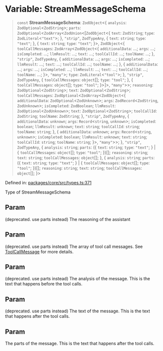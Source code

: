 # Variable: StreamMessageSchema

> `const` **StreamMessageSchema**: `ZodObject`\<\{ `analysis`: `ZodOptional`\<`ZodString`\>; `parts`: `ZodOptional`\<`ZodArray`\<`ZodUnion`\<\[`ZodObject`\<\{ `text`: `ZodString`; `type`: `ZodLiteral`\<`"text"`\>; \}, `"strip"`, `ZodTypeAny`, \{ `text`: `string`; `type`: `"text"`; \}, \{ `text`: `string`; `type`: `"text"`; \}\>, `ZodObject`\<\{ `toolCallMessages`: `ZodArray`\<`ZodObject`\<\{ `additionalData`: ...; `args`: ...; `isCompleted`: ...; `llmResult`: ...; `text`: ...; `toolCallId`: ...; `toolName`: ...; \}, `"strip"`, `ZodTypeAny`, \{ `additionalData`: ...; `args`: ...; `isCompleted`: ...; `llmResult`: ...; `text`: ...; `toolCallId`: ...; `toolName`: ...; \}, \{ `additionalData`: ...; `args`: ...; `isCompleted`: ...; `llmResult`: ...; `text`: ...; `toolCallId`: ...; `toolName`: ...; \}\>, `"many"`\>; `type`: `ZodLiteral`\<`"tool"`\>; \}, `"strip"`, `ZodTypeAny`, \{ `toolCallMessages`: `object`[]; `type`: `"tool"`; \}, \{ `toolCallMessages`: `object`[]; `type`: `"tool"`; \}\>\]\>, `"many"`\>\>; `reasoning`: `ZodOptional`\<`ZodString`\>; `text`: `ZodOptional`\<`ZodString`\>; `toolCallMessages`: `ZodOptional`\<`ZodArray`\<`ZodObject`\<\{ `additionalData`: `ZodOptional`\<`ZodUnknown`\>; `args`: `ZodRecord`\<`ZodString`, `ZodUnknown`\>; `isCompleted`: `ZodBoolean`; `llmResult`: `ZodOptional`\<`ZodUnknown`\>; `text`: `ZodOptional`\<`ZodString`\>; `toolCallId`: `ZodString`; `toolName`: `ZodString`; \}, `"strip"`, `ZodTypeAny`, \{ `additionalData`: `unknown`; `args`: `Record`\<`string`, `unknown`\>; `isCompleted`: `boolean`; `llmResult`: `unknown`; `text`: `string`; `toolCallId`: `string`; `toolName`: `string`; \}, \{ `additionalData`: `unknown`; `args`: `Record`\<`string`, `unknown`\>; `isCompleted`: `boolean`; `llmResult`: `unknown`; `text`: `string`; `toolCallId`: `string`; `toolName`: `string`; \}\>, `"many"`\>\>; \}, `"strip"`, `ZodTypeAny`, \{ `analysis`: `string`; `parts`: (\{ `text`: `string`; `type`: `"text"`; \} \| \{ `toolCallMessages`: `object`[]; `type`: `"tool"`; \})[]; `reasoning`: `string`; `text`: `string`; `toolCallMessages`: `object`[]; \}, \{ `analysis`: `string`; `parts`: (\{ `text`: `string`; `type`: `"text"`; \} \| \{ `toolCallMessages`: `object`[]; `type`: `"tool"`; \})[]; `reasoning`: `string`; `text`: `string`; `toolCallMessages`: `object`[]; \}\>

Defined in: [packages/core/src/types.ts:371](https://github.com/GeoDaCenter/openassistant/blob/a9f2271d1019f6c25c10dd4b3bdb64fcf16999b2/packages/core/src/types.ts#L371)

Type of StreamMessageSchema

## Param

(deprecated. use parts instead) The reasoning of the assistant

## Param

(deprecated. use parts instead) The array of tool call messages. See [ToolCallMessage](../type-aliases/ToolCallMessage.md) for more details.

## Param

(deprecated. use parts instead) The analysis of the message. This is the text that happens before the tool calls.

## Param

(deprecated. use parts instead) The text of the message. This is the text that happens after the tool calls.

## Param

The parts of the message. This is the text that happens after the tool calls.
